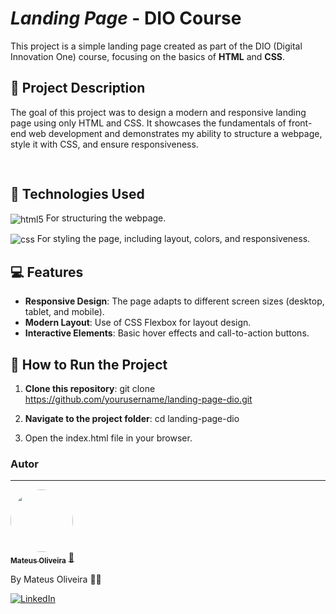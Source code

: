 # _Landing Page_ - DIO Course

This project is a simple landing page created as part of the DIO (Digital Innovation One) course, focusing on the basics of **HTML** and **CSS**.

## 📑 Project Description

The goal of this project was to design a modern and responsive landing page using only HTML and CSS. It showcases the fundamentals of front-end web development and demonstrates my ability to structure a webpage, style it with CSS, and ensure responsiveness.

##

<img align="center" alt="" src="https://i.ibb.co/LCnBcv1/16f531c7-3dce-4893-b3c5-a72025c6f701.png"/>

## 🚀 Technologies Used

<img align="center" alt="html5" src="https://img.shields.io/badge/HTML5-E34F26?style=for-the-badge&logo=html5&logoColor=white" /> For structuring the webpage.

<img align="center" alt="css" src="https://img.shields.io/badge/CSS3-1572B6?style=for-the-badge&logo=css3&logoColor=white" /> For styling the page, including layout, colors, and responsiveness.

## 💻 Features

- **Responsive Design**: The page adapts to different screen sizes (desktop, tablet, and mobile).
- **Modern Layout**: Use of CSS Flexbox for layout design.
- **Interactive Elements**: Basic hover effects and call-to-action buttons.

## 🔧 How to Run the Project

1. **Clone this repository**: git clone https://github.com/yourusername/landing-page-dio.git

2. **Navigate to the project folder**: cd landing-page-dio

3. Open the index.html file in your browser.

### Autor

---

<a href="https://blog.rocketseat.com.br/author/thiago/">
 <img style="border-radius: 50%;" src="https://media.licdn.com/dms/image/v2/D4D03AQH_tHHCmZ2JSw/profile-displayphoto-shrink_200_200/profile-displayphoto-shrink_200_200/0/1726982186479?e=2147483647&v=beta&t=8Ecyp1Ogy3yCMnU1a1CEQYCo8J1jkm3qnLsCtqgdg9M" width="100px;" alt=""/>
 <br />
 <sub><b>Mateus Oliveira</b></sub></a> <a href="https://www.dio.me/users/mateussantana" title="Dio-me">🚀</a>

By Mateus Oliveira 👋🏽

[![LinkedIn](https://img.shields.io/badge/LinkedIn-0077B5?style=for-the-badge&logo=linkedin&logoColor=white)](https://www.linkedin.com/in/mateussdo/)
